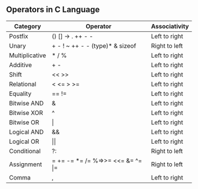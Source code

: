 ## Operators in C Language  

| Category          | Operator                               | Associativity  |
|-------------------|----------------------------------------|----------------|
| Postfix           | () [] -> . ++ - -                      | Left to right  |
| Unary             | + - ! ~ ++ - - (type)* & sizeof        | Right to left  |
| Multiplicative    | * / %                                  | Left to right  |
| Additive          | + -                                    | Left to right  |
| Shift             | << >>                                  | Left to right  |
| Relational        | < <= > >=                              | Left to right  |
| Equality          | == !=                                  | Left to right  |
| Bitwise AND       | &                                      | Left to right  |
| Bitwise XOR       | ^                                      | Left to right  |
| Bitwise OR        | \|                                     | Left to right  |
| Logical AND       | &&                                     | Left to right  |
| Logical OR        | \|\|                                   | Left to right  |
| Conditional       | ?:                                     | Right to left  |
| Assignment        | = += -= *= /= %=>>= <<= &= ^= \|=      | Right to left  |
| Comma             | ,                                      | Left to right  |